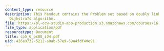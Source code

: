 ```yaml
---
content_type: resource
description: This handout contains the Problem set based on doubly linked lists and
  Dijkstra?s algorithm.
file: https://ol-ocw-studio-app-production.s3.amazonaws.com/courses/16-01-unified-engineering-i-ii-iii-iv-fall-2005-spring-2006/426a07325212a8ab57e969a4fdf40e91_cp5_6_ps08_s04.pdf
file_type: application/pdf
resourcetype: Document
title: cp5_6_ps08_s04.pdf
uid: 426a0732-5212-a8ab-57e9-69a4fdf40e91
---
```

